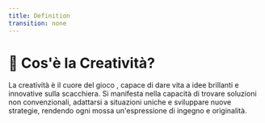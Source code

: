 ```yaml
---
title: Definition
transition: none
---
```


# 🎨 Cos'è la Creatività?

<div v-click="1" class="mt-6 text-left text-gray-500">
  <p class="text-lg">
    La creatività è il <span v-mark.circle.orange="1"> cuore del gioco </span>, capace di dare vita a idee brillanti e innovative sulla scacchiera. Si manifesta nella capacità di trovare soluzioni non convenzionali, adattarsi a situazioni uniche e sviluppare nuove strategie, rendendo ogni mossa un'espressione di ingegno e originalità.
  </p>
</div>

<div v-click="2" class="grid grid-cols-2 gap-4 items-center justify-items-center mt-12">
  <Youtube id="mqlmVoOnj7o" class="w-full aspect-video rounded-lg shadow-md" />
  <Youtube id="YWYLFQo_J9M" class="w-full aspect-video rounded-lg shadow-md" />
</div>

<Footer />
